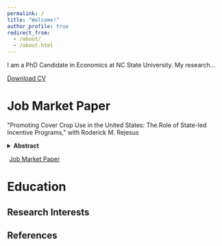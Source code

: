 ```yaml
---
permalink: /
title: "Welcome!"
author_profile: true
redirect_from: 
  - /about/
  - /about.html
---
```


I am a PhD Candidate in Economics at NC State University. My research...
<p>
  <a href="/files/cv.pdf" class="btn btn--primary" download>
    Download CV
  </a>
</p>

Job Market Paper
======
"Promoting Cover Crop Use in the United States: The Role of State-led Incentive Programs," with Roderick M. Rejesus
<!-- Collapsible Abstract --> 
<details> <summary style="cursor: pointer; font-weight: bold;">Abstract</summary> <p style="margin-top:10px;"> [This study examines the role of state-led conservation programs in promoting cover crop adoption in the United States (US). Utilizing county-level satellite data on cover crop acres from 16 US states between 2005 and 2020, our study employs a staggered difference-in-differences (DiD) framework to estimate the impacts of these programs on cover crop uptake. The findings reveal that state programs significantly increase initial short-term adoption of cover crops. However, there is evidence that the strong initial adoption impact of state programs is generally not sustained over the longer term several years after the introduction of the state program. Bolstering state-level conservation programs offers a practical pathway to accelerate cover crop adoption rates and meet environmental goals in the short-term, especially since these programs are flexibly designed and tailored to local needs. Nonetheless, program design adjustments or new policy instruments may be needed.] </p> 

</details> <p> <a href="/files/jmp.pdf" class="btn btn--info" style="margin: 5px;">Job Market Paper</a> </p>

Education
======


Research Interests
------


References
------


